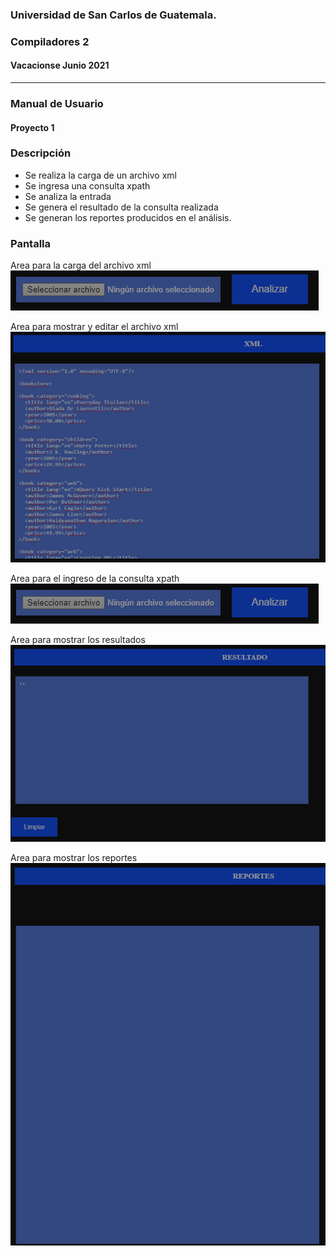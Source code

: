 ### Universidad de San Carlos de Guatemala.
### Compiladores 2
#### Vacacionse Junio 2021
___

### Manual de Usuario
#### Proyecto 1

### Descripción
- Se realiza la carga de un archivo xml
- Se ingresa una consulta xpath
- Se analiza la entrada
- Se genera el resultado de la consulta realizada
- Se generan los reportes producidos en el análisis.

### Pantalla
Area para la carga del archivo xml
![Imagen 1](/images/img3.png)


Area para mostrar y editar el archivo xml
![Imagen 2](/images/img2.png)


Area para el ingreso de la consulta xpath
![Imagen 3](/images/img3.png)


Area para mostrar los resultados
![Imagen 4](/images/img4.png)


Area para mostrar los reportes
![Imagen 5](/images/img5.png)


